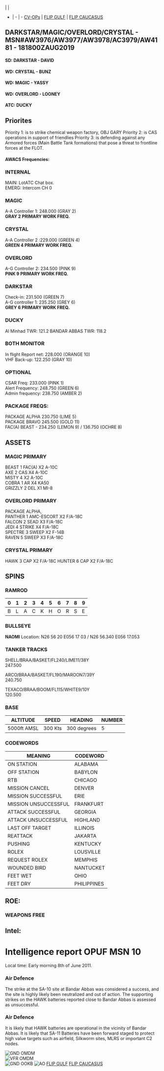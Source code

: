  |  | 
- | - | -
[CV-OPs](/CVOPS/cvops.md) | [FLIP GULF](https://www.dropbox.com/s/sp91zf63rx0esao/FLIP_GULFR2_EC1.pdf?dl=0) | [FLIP CAUCASUS](https://www.dropbox.com/s/ppiqy9ba7i8h8op/FLIP_CAUR_EC1.pdf?dl=0)

## DARKSTAR/MAGIC/OVERLORD/CRYSTAL - MSN#AW3976/AW3977/AW3978/AC3979/AW4181 - 181800ZAUG2019

#### SD: DARKSTAR - DAVID 
#### WD: CRYSTAL - BUNZ
#### WD: MAGIC - YASSY 
#### WD: OVERLORD - LOONEY 
#### ATC: DUCKY

## Priorites
Priority 1: is to strike chemical weapon factory, OBJ GARY Priority 2: is CAS operations in support of friendlies Priority 3: is defending against any Armored forces (Main Battle Tank formations) that pose a threat to frontline forces at the FLOT.

#### AWACS Frequencies:

### INTERNAL
MAIN: LotATC Chat box.  
EMERG: Intercom CH 0

### MAGIC
A-A Controller 1: 248.000 (GRAY 2) <br>
**GRAY 2 PRIMARY WORK FREQ.**  

### CRYSTAL
A-A Controller 2 :229.000 (GREEN 4) <br>
**GREEN 4 PRIMARY WORK FREQ.**  

### OVERLORD
A-G Controller 2: 234.500 (PINK 9) <br>
**PINK 9 PRIMARY WORK FREQ.**  

### DARKSTAR
Check-in: 231.500 (GREEN 7) <br>
A-G controller 1: 235.250 (GREY 6) <br>
**GREY 6 PRIMARY WORK FREQ.**  

### DUCKY
Al Minhad TWR: 121.2
BANDAR ABBAS TWR: 118.2

### BOTH MONITOR
In flight Report net: 228.000 (ORANGE 10) <br>
VHF Back-up: 122.250 (GRAY 10) <br>

### OPTIONAL
CSAR Freq: 233.000 (PINK 1) <br>
Alert Frequency: 248.750 (GREEN 6) <br>
Admin frequency: 238.750 (AMBER 2) <br>

### PACKAGE FREQS:  
PACKAGE ALPHA 230.750 (LIME 5)  
PACKAGE BRAVO 245.500 (GOLD 11)  
FAC(A) BEAST - 234.250 (LEMON 9) / 136.750 (OCHRE 8)  



## ASSETS

### MAGIC PRIMARY
BEAST 1 FAC(A) X2 A-10C  
AXE 2 CAS X4 A-10C  
MISTY 4 X2 A-10C  
COBRA 1 AR X4 KA50  
GRIZZLY 2 DEL X1 MI-8  

### OVERLORD PRIMARY
PACKAGE ALPHA,  
PANTHER 1 AMC-ESCORT X2 F/A-18C  
FALCON 2 SEAD X3 F/A-18C  
JEDI 4 STRIKE X4 F/A-18C  
SPECTRE 3 SWEEP X2 F-14B  
RAVEN 5 SWEEP X3 F/A-18C  


### CRYSTAL PRIMARY
HAWK 3 CAP X2 F/A-18C
HUNTER 6 CAP X2 F/A-18C

## SPINS

### RAMROD

| 0 | 1 | 2 | 3 | 4 | 5 | 6 | 7 | 8 | 9 |
| - | - | - | - | - | - | - | - | - | - |
| B | L | A | C | K | H | O | R | S | E |


### BULLSEYE

**NAOMI** Location: N26 56 20 E056 17 03  / N26 56.340 E056 17.053


### TANKER TRACKS

SHELL/BRAA/BASKET/FL240/LIME11/38Y  
247.500

ARCO/BRAA/BASKET/FL190/MAROON7/39Y  
240.750

TEXACO/BRAA/BOOM/FL115/WHITE9/10Y  
120.500

### BASE

| ALTITUDE | SPEED | HEADING | NUMBER| 
| -------- | ----- | ------- | ----- | 
| 5000ft AMSL | 300 Kts | 300 degrees | 5 |

### CODEWORDS

| MEANING | CODEWORD | 
| ------- | -------- | 
| ON STATION | ALABAMA | 
| OFF STATION | BABYLON |
| RTB | CHICAGO |
| MISSION CANCEL | DENVER |
| MISSION SUCCESSFUL| ERIE |
| MISSION UNSUCCESSFUL| FRANKFURT |
| ATTACK SUCCESSFUL | GEORGIA |
| ATTACK UNSUCCESSFUL | HIGHLAND |
| LAST OFF TARGET| ILLINOIS |
| REATTACK | JAKARTA |
| PUSHING | KENTUCKY |
| ROLEX | LOUSVILLE |
| REQUEST ROLEX| MEMPHIS|
| WOUNDED BIRD | NANTUCKET |
| FEET WET | OHIO |
| FEET DRY | PHILIPPINES |


## ROE:

### WEAPONS FREE


## Intel:
# Intelligence report OPUF MSN 10
Local time: Early morning 8th of June 2011.

### Air Defence
The strike at the SA-10 site at Bandar Abbas was considered a success, and the site is highly likely been neutralized and out of action.
The supporting strikes on the HAWK batteries reported close to Bandar Abbas is assessed as unsuccessful.

### Air Defence
It is likely that HAWK batteries are operational in the vicinity of Bandar Abbas.
It is likely that SA-11 Batteries have been forward staged to protect high value targets such as airfield, Silkworm sites, MLRS or important C2 nodes.



![GND OMDM](/FLIPS/OMDM_GND_JULY3.png)  
![VFR OMDM](/FLIPS/OMDM_VFR_JULY3.png)  
![GND OOKB](/FLIPS/OOKB_GND_JULY3.png)
![AO](E10.PNG) 
[FLIP GULF](https://www.dropbox.com/s/sp91zf63rx0esao/FLIP_GULFR2_EC1.pdf?dl=0)
[FLIP CAUCASUS](https://www.dropbox.com/s/ppiqy9ba7i8h8op/FLIP_CAUR_EC1.pdf?dl=0)

